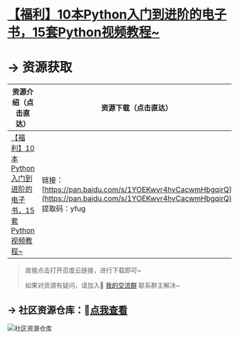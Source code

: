 # [【福利】10本Python入门到进阶的电子书，15套Python视频教程~](https://mp.weixin.qq.com/s/J4zNQ1heLmZyQBGremqbPQ)



# → 资源获取

| 资源介绍（点击直达）                                         | 资源下载（点击直达）                                         |
| ------------------------------------------------------------ | ------------------------------------------------------------ |
| [【福利】10本Python入门到进阶的电子书，15套Python视频教程~](https://mp.weixin.qq.com/s/J4zNQ1heLmZyQBGremqbPQ) | 链接：[https://pan.baidu.com/s/1YOEKwvr4hvCacwmHbgqirQ](https://pan.baidu.com/s/1YOEKwvr4hvCacwmHbgqirQ) <br/>提取码：yfug <br/> |

> 直接点击打开百度云链接，进行下载即可~
>
> 如果对资源有疑问，请加入🚸 [我的交流群](https://mp.weixin.qq.com/s/6cR5fMSCtdI5sJdWiDwhOA) 联系群主解决~



## → 社区资源仓库：🚀[点我查看](http://t.cn/A6qTvrFK)

![社区资源仓库]()